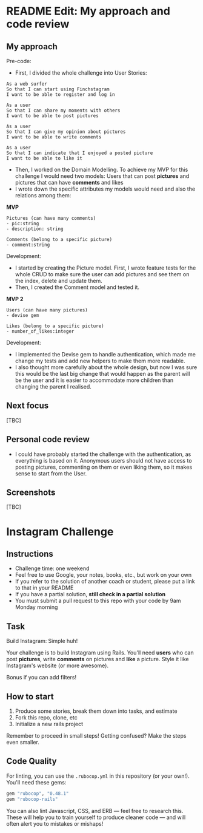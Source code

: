 README Edit: My approach and code review
=================

My approach
------
Pre-code:
* First, I divided the whole challenge into User Stories:

```
As a web surfer
So that I can start using Finchstagram
I want to be able to register and log in

As a user
So that I can share my moments with others
I want to be able to post pictures

As a user
So that I can give my opinion about pictures
I want to be able to write comments

As a user
So that I can indicate that I enjoyed a posted picture
I want to be able to like it
```

* Then, I worked on the Domain Modelling. To achieve my MVP for this challenge I would need two models:
Users that can post **pictures** and pictures that can have **comments** and likes
* I wrote down the specific attributes my models would need and also the relations among them:

**MVP**

```
Pictures (can have many comments)
- pic:string
- description: string

Comments (belong to a specific picture)
- comment:string
```

Development:
* I started by creating the Picture model. First, I wrote feature tests for the whole CRUD to make sure the user can add pictures and see them on the index, delete and update them.
* Then, I created the Comment model and tested it.


**MVP 2**

```
Users (can have many pictures)
- devise gem

Likes (belong to a specific picture)
- number_of_likes:integer
```

Development:
* I implemented the Devise gem to handle authentication, which made me change my tests and add new helpers to make them more readable.
* I also thought more carefully about the whole design, but now I was sure this would be the last big change that would happen as the parent will be the user and it is easier to accommodate more children than changing the parent I realised.



Next focus
------
[TBC]

Personal code review
------
* I could have probably started the challenge with the authentication, as everything is based on it. Anonymous users should not have access to posting pictures, commenting on them or even liking them, so it makes sense to start from the User.


Screenshots
------
[TBC]



Instagram Challenge
===================

## Instructions

* Challenge time: one weekend
* Feel free to use Google, your notes, books, etc., but work on your own
* If you refer to the solution of another coach or student, please put a link to that in your README
* If you have a partial solution, **still check in a partial solution**
* You must submit a pull request to this repo with your code by 9am Monday morning

## Task

Build Instagram: Simple huh!

Your challenge is to build Instagram using Rails. You'll need **users** who can post **pictures**, write **comments** on pictures and **like** a picture. Style it like Instagram's website (or more awesome).

Bonus if you can add filters!

## How to start

1. Produce some stories, break them down into tasks, and estimate
2. Fork this repo, clone, etc
3. Initialize a new rails project

Remember to proceed in small steps! Getting confused? Make the steps even smaller.

## Code Quality

For linting, you can use the `.rubocop.yml` in this repository (or your own!).
You'll need these gems:

```ruby
gem "rubocop", "0.48.1"
gem "rubocop-rails"
```

You can also lint Javascript, CSS, and ERB — feel free to research this. These
will help you to train yourself to produce cleaner code — and will often alert
you to mistakes or mishaps!
